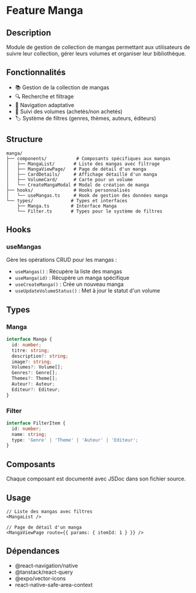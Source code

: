 # Feature Manga

## Description
Module de gestion de collection de mangas permettant aux utilisateurs de suivre leur collection, gérer leurs volumes et organiser leur bibliothèque.

## Fonctionnalités
- 📚 Gestion de la collection de mangas
- 🔍 Recherche et filtrage
- 📱 Navigation adaptative
- 📖 Suivi des volumes (achetés/non achetés)
- 🏷️ Système de filtres (genres, thèmes, auteurs, éditeurs)

## Structure
```
manga/
├── components/           # Composants spécifiques aux mangas
│   ├── MangaList/       # Liste des mangas avec filtrage
│   ├── MangaViewPage/   # Page de détail d'un manga
│   ├── CardDetails/     # Affichage détaillé d'un manga
│   ├── VolumeCard/      # Carte pour un volume
│   └── CreateMangaModal # Modal de création de manga
├── hooks/               # Hooks personnalisés
│   └── useMangas.ts     # Hook de gestion des données manga
└── types/              # Types et interfaces
    ├── Manga.ts        # Interface Manga
    └── Filter.ts       # Types pour le système de filtres
```

## Hooks
### useMangas
Gère les opérations CRUD pour les mangas :
- `useMangas()` : Récupère la liste des mangas
- `useManga(id)` : Récupère un manga spécifique
- `useCreateManga()` : Crée un nouveau manga
- `useUpdateVolumeStatus()` : Met à jour le statut d'un volume

## Types
### Manga
```typescript
interface Manga {
  id: number;
  titre: string;
  description?: string;
  image?: string;
  Volumes?: Volume[];
  Genres?: Genre[];
  Themes?: Theme[];
  Auteur?: Auteur;
  Editeur?: Editeur;
}
```

### Filter
```typescript
interface FilterItem {
  id: number;
  name: string;
  type: 'Genre' | 'Theme' | 'Auteur' | 'Editeur';
}
```

## Composants
Chaque composant est documenté avec JSDoc dans son fichier source.

## Usage
```tsx
// Liste des mangas avec filtres
<MangaList />

// Page de détail d'un manga
<MangaViewPage route={{ params: { itemId: 1 } }} />
```

## Dépendances
- @react-navigation/native
- @tanstack/react-query
- @expo/vector-icons
- react-native-safe-area-context
